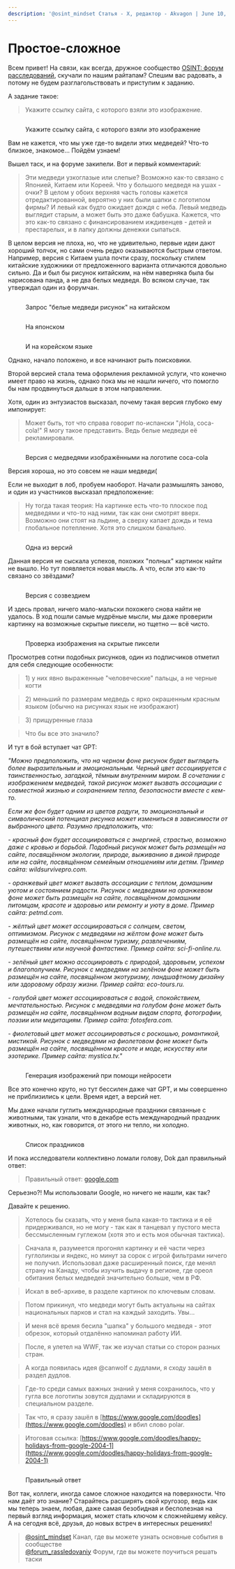 ```yaml
---
description: '@osint_mindset Статья - X, редактор - Akvagon | June 10, 2023'
---
```


# Простое-сложное

Всем привет! На связи, как всегда, дружное сообщество [OSINT: форум расследований](https://t.me/osint\_mindset), скучали по нашим райтапам? Спешим вас радовать, а потому не будем разглагольствовать и приступим к заданию.

А задание такое:

> Укажите ссылку сайта, с которого взяли это изображение.

<figure><img src="https://telegra.ph/file/3e4b587c48a63b110af36.jpg" alt=""><figcaption><p>Укажите ссылку сайта, с которого взяли это изображение</p></figcaption></figure>

Вам не кажется, что мы уже где-то видели этих медведей? Что-то близкое, знакомое... Пойдём узнаем!

Вышел таск, и на форуме закипели. Вот и первый комментарий:

> Эти медведи узкоглазые или слепые? Возможно как-то связано с Японией, Китаем или Кореей. Что у большого медведя на ушах - очки? В целом у обоих верхняя часть головы кажется отредактированной, вероятно у них были шапки с логотипом фирмы? И левый как будто ожидает дождя с неба. Левый медведь выглядит старым, а может быть это даже бабушка. Кажется, что это как-то связано с финансированием иждивенцев - детей и престарелых, и в лапку должны денежки сыпаться.

В целом версия не плоха, но, что не удивительно, первые идеи дают хороший толчок, но сами очень редко оказываются быстрым ответом. Например, версия с Китаем ушла почти сразу, поскольку стилем китайские художники от предложенного варианта отличаются довольно сильно. Да и был бы рисунок китайским, на нём наверняка была бы нарисована панда, а не два белых медведя. Во всяком случае, так утверждал один из форумчан.

<figure><img src="https://telegra.ph/file/36105205d634c08188e7c.png" alt=""><figcaption><p>Запрос "белые медведи рисунок" на китайском</p></figcaption></figure>

<figure><img src="https://telegra.ph/file/ce76ede32eefce3d64495.png" alt=""><figcaption><p>На японском</p></figcaption></figure>

<figure><img src="https://telegra.ph/file/557f7ca278a1a03cf7798.png" alt=""><figcaption><p>И на корейском языке</p></figcaption></figure>

Однако, начало положено, и все начинают рыть поисковики.

Второй версией стала тема оформления рекламной услуги, что конечно имеет право на жизнь, однако пока мы не нашли ничего, что помогло бы нам продвинуться дальше в этом направлении.

Хотя, один из энтузиастов высказал, почему такая версия глубоко ему импонирует:

> Может быть, тот что справа говорит по-испански "¡Hola, coca-cola!" Я могу такое представить. Ведь белые медведи её рекламировали.

<figure><img src="https://telegra.ph/file/7f5a8feb54d5c8c9fd52d.jpg" alt=""><figcaption><p>Версия с медведями изображёнными на логотипе coca-cola</p></figcaption></figure>

Версия хороша, но это совсем не наши медведи(

Если не выходит в лоб, пробуем наоборот. Начали размышлять заново, и один из участников высказал предположение:

> Ну тогда такая теория: На картинке есть что-то плоское под медведями и что-то над ними, так как они смотрят вверх. Возможно они стоят на льдине, а сверху капает дождь и тема глобальное потепление. Хотя это слишком банально.

<figure><img src="https://telegra.ph/file/b4b960a599571fec00643.jpg" alt=""><figcaption><p>Одна из версий</p></figcaption></figure>

Данная версия не сыскала успехов, похожих "полных" картинок найти не вышло. Но тут появляется новая мысль. А что, если это как-то связано со звёздами?

<figure><img src="https://telegra.ph/file/edfa0b44e8bee47c574fc.jpg" alt=""><figcaption><p>Версия с созвездием</p></figcaption></figure>

И здесь провал, ничего мало-мальски похожего снова найти не удалось. В ход пошли самые мудрёные мысли, мы даже проверили картинку на возможные скрытые пиксели, но тщетно — всё чисто.

<figure><img src="https://telegra.ph/file/bd4b01fde030017f12683.jpg" alt=""><figcaption><p>Проверка изображения на скрытые пиксели</p></figcaption></figure>

Просмотрев сотни подобных рисунков, один из подписчиков отметил для себя следующие особенности:

> 1\) у них явно выраженные "человеческие" пальцы, а не черные когти

> 2\) меньший по размерам медведь с ярко окрашенным красным языком (обычно на рисунках язык не изображают)

> 3\) прищуренные глаза

> Что бы все это значило?

И тут в бой вступает чат GPT:

_"Можно предположить, что на черном фоне рисунок будет выглядеть более выразительным и эмоциональным. Черный цвет ассоциируется с таинственностью, загадкой, тёмным внутренним миром. В сочетании с изображением медведей, такой рисунок может вызвать ассоциации с совместной жизнью и сохранением тепла, безопасности вместе с кем-то._

_Если же фон будет одним из цветов радуги, то эмоциональный и символический потенциал рисунка может измениться в зависимости от выбранного цвета. Разумно предположить, что:_

_- красный фон будет ассоциироваться с энергией, страстью, возможно даже с кровью и борьбой. Подобный рисунок может быть размещён на сайте, посвящённом экологии, природе, выживанию в дикой природе или на сайте, посвящённом семейным отношениям или детям. Пример сайта: wildsurvivepro.com._

_- оранжевый цвет может вызвать ассоциации с теплом, домашним уютом и состоянием радости. Рисунок с медведями на оранжевом фоне может быть размещён на сайте, посвящённом домашним питомцам, красоте и здоровью или ремонту и уюту в доме. Пример сайта: petmd.com._

_- жёлтый цвет может ассоциироваться с солнцем, светом, оптимизмом. Рисунок с медведями на жёлтом фоне может быть размещён на сайте, посвящённом туризму, развлечениям, путешествиям или научной фантастике. Пример сайта: sci-fi-online.ru._

_- зелёный цвет можно ассоциировать с природой, здоровьем, успехом и благополучием. Рисунок с медведями на зелёном фоне может быть размещён на сайте, посвящённом экотуризму, ландшафтному дизайну или здоровому образу жизни. Пример сайта: eco-tours.ru._

_- голубой цвет может ассоциироваться с водой, спокойствием, мечтательностью. Рисунок с медведями на голубом фоне может быть размещён на сайте, посвящённом водным видам спорта, фотографии, поэзии или медитациям. Пример сайта: fotosfera.com._

_- фиолетовый цвет может ассоциироваться с роскошью, романтикой, мистикой. Рисунок с медведями на фиолетовом фоне может быть размещён на сайте, посвящённом красоте и моде, искусству или эзотерике. Пример сайта: mystica.tv."_

<figure><img src="https://telegra.ph/file/6d5982064e815201de15a.jpg" alt=""><figcaption><p>Генерация изображений при помощи нейросети</p></figcaption></figure>

Все это конечно круто, но тут бессилен даже чат GPT, и мы совершенно не приблизились к цели. Время идет, а версий нет.

Мы даже начали гуглить международные праздники связанные с животными, так узнали, что в декабре есть международный праздник животных, но, как говорится, от этого ни тепло, ни холодно.

<figure><img src="https://telegra.ph/file/cc02d990849b243d9245d.jpg" alt=""><figcaption><p>Список праздников</p></figcaption></figure>

И пока исследователи коллективно ломали голову, Dok дал правильный ответ:

> Правильный ответ: [google.com](http://google.com/)

Серьезно?! Мы использовали Google, но ничего не нашли, как так?

Давайте к решению.

> Хотелось бы сказать, что у меня была какая-то тактика и я её придерживался, но не могу - так как я танцевал у пустого места бессмысленным гуглежом (хотя это и есть моя обычная тактика).

> Сначала я, разумеется прогонял картинку и её части через гуглолинзы и яндекс, но минут за сорок с игрой фильтрами ничего не получил. Использовал даже расширенный поиск, где менял страну на Канаду, чтобы изучить выдачу в регионе, где ореол обитания белых медведей значительно больше, чем в РФ.

> Искал в веб-архиве, в разделе картинок по ключевым словам.

> Потом прикинул, что медведи могут быть актуальны на сайтах национальных парков и стал на каждый заходить. Увы...

> И меня всё время бесила "шапка" у большого медведя - этот обрезок, который отдалённо напоминал работу ИИ.

> После, я улетел на WWF, так же изучал статьи со сторон разных стран.

> А когда появилась идея @canwolf с дудлами, я сходу зашёл в раздел дудлов.

> Где-то среди самых важных знаний у меня сохранилось, что у гугла все логотипы зовутся дудлами и складируются в специальном разделе.

> Так что, я сразу зашёл в [https://www.google.com/doodles](https://www.google.com/doodles) и вбил слово polar.

> Итоговая ссылка: [https://www.google.com/doodles/happy-holidays-from-google-2004-1](https://www.google.com/doodles/happy-holidays-from-google-2004-1)

<figure><img src="https://telegra.ph/file/b88041c4ec24dd02794f6.png" alt=""><figcaption><p>Правильный ответ</p></figcaption></figure>

Вот так, коллеги, иногда самое сложное находится на поверхности. Что нам даёт это знание? Старайтесь расширять свой кругозор, ведь как мы теперь знаем, любая, даже самая безобидная и бесполезная на первый взгляд информация, может стать ключом к сложнейшему кейсу. А на сегодня всё, друзья, до новых встреч в интересных решениях!

> [@osint\_mindset](https://t.me/osint\_mindset) Канал, где вы можете узнать основные события в сообществе[\
> @forum\_rassledovaniy](https://t.me/+GMxoDCvLO0k0MWRi) Форум, где вы можете поучиться решать таски
